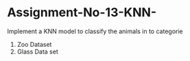 # Assignment-No-13-KNN-
Implement a KNN model to classify the animals in to categorie
1. Zoo Dataset
2. Glass Data set
